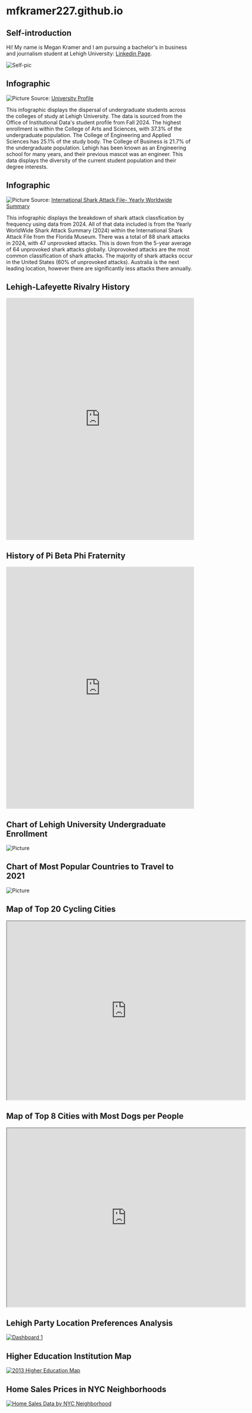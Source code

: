 # mfkramer227.github.io
## Self-introduction
Hi! My name is Megan Kramer and I am pursuing a bachelor's in business and journalism student at Lehigh University: [Linkedin Page](www.linkedin.com/in/megankramer-).


![Self-pic](https://github.com/mfkramer227/mfkramer227.github.io/blob/main/IMG_9618%20(3).jpg?raw=true)

## Infographic
![Picture](https://github.com/mfkramer227/mfkramer227.github.io/blob/main/Is%20Lehigh%20an%20Engineering%20School.png?raw=true)
Source: [University Profile](https://data.lehigh.edu/sites/data.lehigh.edu/files/LUprofile_2024.pdf)

This infographic displays the dispersal of undergraduate students across the colleges of study at Lehigh University. The data is sourced from the Office of Institutional Data's student profile from Fall 2024. The highest enrollment is within the College of Arts and Sciences, with 37.3% of the undergraduate population. The College of Engineering and Applied Sciences has 25.1% of the study body. The College of Business is 21.7% of the undergraduate population. Lehigh has been known as an Engineering school for many years, and their previous mascot was an engineer. This data displays the diversity of the current student population and their degree interests.


## Infographic 
![Picture](https://github.com/mfkramer227/mfkramer227.github.io/blob/main/Shark%20Attacks%20Worldwide%20(2).jpg?raw=true)
Source: [International Shark Attack File- Yearly Worldwide Summary](https://www.floridamuseum.ufl.edu/shark-attacks/yearly-worldwide-summary/)

This infographic displays the breakdown of shark attack classfication by frequency using data from 2024. All of that data included is from the Yearly WorldWide Shark Attack Summary (2024) within the International Shark Attack File from the Florida Museum. There was a total of 88 shark attacks in 2024, with 47 unprovoked attacks. This is down from the 5-year average of 64 unprovoked shark attacks globally. Unprovoked attacks are the most common classification of shark attacks. The majority of shark attacks occur in the United States (60% of unprovoked attacks). Australia is the next leading location, however there are significantly less attacks there annually.

## Lehigh-Lafeyette Rivalry History

<iframe src='https://cdn.knightlab.com/libs/timeline3/latest/embed/index.html?source=v2:2PACX-1vQVQDgsqANK1jH-gU3EikwG9ghDH94KD1XVWjqFsohU2SUVXr8iCbU7Jpq-AjsLfCR6hadtjBJwrpzU&font=Default&lang=en&initial_zoom=2&height=650' width='100%' height='650' webkitallowfullscreen mozallowfullscreen allowfullscreen frameborder='0'></iframe>

## History of Pi Beta Phi Fraternity

<iframe src='https://cdn.knightlab.com/libs/timeline3/latest/embed/index.html?source=v2:2PACX-1vQG1kAroXcyBJ8I7eYlbDjfnUfB_uyGRCbADNWQZc192BfJdzfRAp88onmyUX3S9eCkRHeLg8OkWTat&font=Default&lang=en&initial_zoom=2&height=650' width='100%' height='650' webkitallowfullscreen mozallowfullscreen allowfullscreen frameborder='0'></iframe>

## Chart of Lehigh University Undergraduate Enrollment
![Picture](https://github.com/mfkramer227/mfkramer227.github.io/blob/main/Fall_2024_Lehigh_University_Undergraduate_Enrollment_Percent_of_Undergraduate_Enrollment_chartbuilder%20(1).png?raw=true)

## Chart of Most Popular Countries to Travel to 2021
![Picture](https://github.com/mfkramer227/mfkramer227.github.io/blob/main/Most_Popular_Countries_to_Travel_2021_Tourists_(millions)_chartbuilder.png?raw=true)

## Map of Top 20 Cycling Cities

<iframe src="https://www.google.com/maps/d/u/0/embed?mid=11q9E_kB9gEGIJQvATzkpSKFsZh-NMRc&ehbc=2E312F" width="640" height="480"></iframe>

## Map of Top 8 Cities with Most Dogs per People

<iframe src="https://www.google.com/maps/d/u/0/embed?mid=1nUeHJmHHf_KZJmJPDVlsr7suBBD7CE0&ehbc=2E312F" width="640" height="480"></iframe>


## Lehigh Party Location Preferences Analysis
<div class='tableauPlaceholder' id='viz1744126598389' style='position: relative'><noscript><a href='#'><img alt='Dashboard 1 ' src='https:&#47;&#47;public.tableau.com&#47;static&#47;images&#47;Fi&#47;FirstDataset_17432996014540&#47;Dashboard1&#47;1_rss.png' style='border: none' /></a></noscript><object class='tableauViz'  style='display:none;'><param name='host_url' value='https%3A%2F%2Fpublic.tableau.com%2F' /> <param name='embed_code_version' value='3' /> <param name='site_root' value='' /><param name='name' value='FirstDataset_17432996014540&#47;Dashboard1' /><param name='tabs' value='no' /><param name='toolbar' value='yes' /><param name='static_image' value='https:&#47;&#47;public.tableau.com&#47;static&#47;images&#47;Fi&#47;FirstDataset_17432996014540&#47;Dashboard1&#47;1.png' /> <param name='animate_transition' value='yes' /><param name='display_static_image' value='yes' /><param name='display_spinner' value='yes' /><param name='display_overlay' value='yes' /><param name='display_count' value='yes' /><param name='language' value='en-US' /></object></div><script type='text/javascript'>var divElement = document.getElementById('viz1744126598389');var vizElement = divElement.getElementsByTagName('object')[0];if ( divElement.offsetWidth > 800 ) { vizElement.style.width='100%';vizElement.style.height=(divElement.offsetWidth*0.75)+'px';} else if ( divElement.offsetWidth > 500 ) { vizElement.style.width='100%';vizElement.style.height=(divElement.offsetWidth*0.75)+'px';} else { vizElement.style.width='100%';vizElement.style.height='1027px';}var scriptElement = document.createElement('script');scriptElement.src = 'https://public.tableau.com/javascripts/api/viz_v1.js';vizElement.parentNode.insertBefore(scriptElement, vizElement);</script>


## Higher Education Institution Map

<div class='tableauPlaceholder' id='viz1744125704856' style='position: relative'><noscript><a href='#'><img alt='2013 Higher Education Map ' src='https:&#47;&#47;public.tableau.com&#47;static&#47;images&#47;Hi&#47;HigherEducationMap&#47;Story1&#47;1_rss.png' style='border: none' /></a></noscript><object class='tableauViz'  style='display:none;'><param name='host_url' value='https%3A%2F%2Fpublic.tableau.com%2F' /> <param name='embed_code_version' value='3' /> <param name='site_root' value='' /><param name='name' value='HigherEducationMap&#47;Story1' /><param name='tabs' value='no' /><param name='toolbar' value='yes' /><param name='static_image' value='https:&#47;&#47;public.tableau.com&#47;static&#47;images&#47;Hi&#47;HigherEducationMap&#47;Story1&#47;1.png' /> <param name='animate_transition' value='yes' /><param name='display_static_image' value='yes' /><param name='display_spinner' value='yes' /><param name='display_overlay' value='yes' /><param name='display_count' value='yes' /><param name='language' value='en-US' /><param name='filter' value='publish=yes' /></object></div> <script type='text/javascript'> var divElement = document.getElementById('viz1744125704856'); var vizElement = divElement.getElementsByTagName('object')[0]; vizElement.style.width='1016px';vizElement.style.height='991px'; var scriptElement = document.createElement('script'); scriptElement.src = 'https://public.tableau.com/javascripts/api/viz_v1.js'; vizElement.parentNode.insertBefore(scriptElement, vizElement); </script>

## Home Sales Prices in NYC Neighborhoods

<div class='tableauPlaceholder' id='viz1744126336552' style='position: relative'><noscript><a href='#'><img alt='Home Sales Data by NYC Neighborhood 'src='https:&#47;&#47;public.tableau.com&#47;static&#47;images&#47;M7&#47;M77JCTTF6&#47;1_rss.png' style='border: none' /></a></noscript><object class='tableauViz'  style='display:none;'><param name='host_url' value='https%3A%2F%2Fpublic.tableau.com%2F' /> <param name='embed_code_version' value='3' /> <param name='path' value='shared&#47;M77JCTTF6' /> <param name='toolbar' value='yes' /><param name='static_image' value='https:&#47;&#47;public.tableau.com&#47;static&#47;images&#47;M7&#47;M77JCTTF6&#47;1.png' /> <param name='animate_transition' value='yes' /><param name='display_static_image' value='yes' /><param name='display_spinner' value='yes' /><param name='display_overlay' value='yes' /><param name='display_count' value='yes' /><param name='language' value='en-US' /><param name='filter' value='publish=yes' /></object></div><script type='text/javascript'>var divElement = document.getElementById('viz1744126336552');var vizElement = divElement.getElementsByTagName('object')[0];vizElement.style.width='1016px';vizElement.style.height='991px';var scriptElement = document.createElement('script');scriptElement.src = 'https://public.tableau.com/javascripts/api/viz_v1.js';vizElement.parentNode.insertBefore(scriptElement, vizElement);</script>
